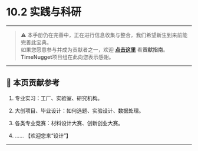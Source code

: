 # 10.2 实践与科研

---

> ⚠️ 本手册仍在完善中，正在进行信息收集与整合，我们希望新生到来前能完善此宝典。  
> 如果您愿意参与并成为贡献者之一，欢迎 **[点击这里](/CONTRIBUTING)** 看**贡献指南**。  
> **TimeNugget**项目组在此向您表示感谢。  

---

## 📌 本页贡献参考

1. 专业实习：工厂、实验室、研究机构。

2. 大创项目、毕业设计：如何选题、实验设计、数据处理。

3. 各类专业竞赛：材料设计大赛、创新创业大赛。

4. ……  【欢迎您来“设计”】

---
